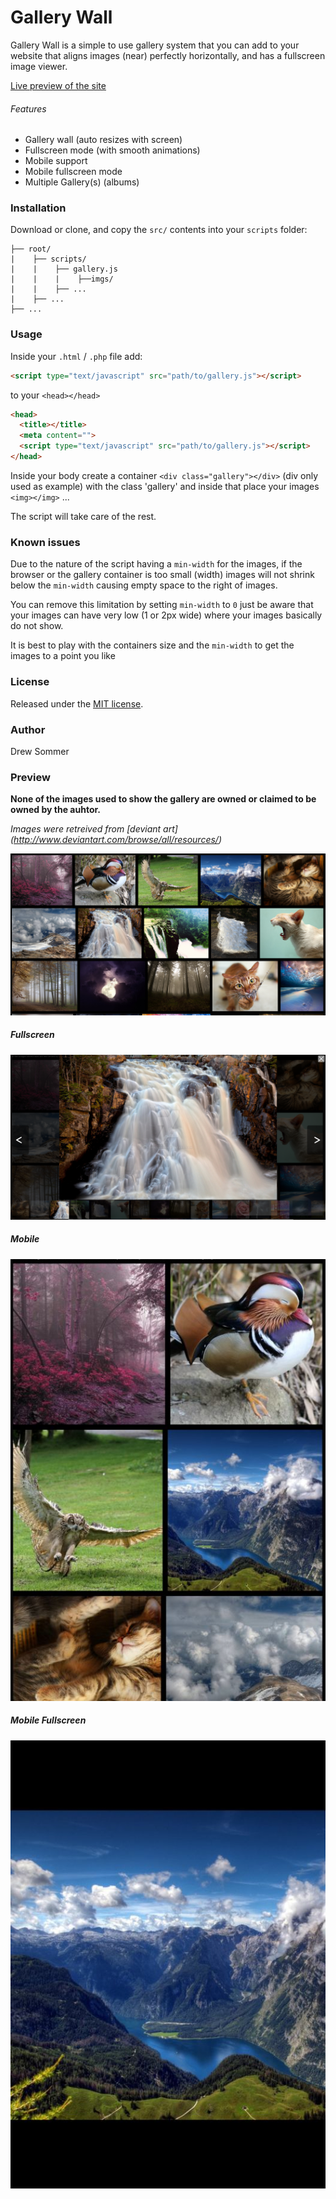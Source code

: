 # Gallery Wall

Gallery Wall is a simple to use gallery system that you can add to your website
that aligns images (near) perfectly horizontally, and has a fullscreen image viewer.

[Live preview of the site](https://drew-s.github.io/Gallery-Wall/index.html)

###### Features
-   Gallery wall (auto resizes with screen)
-   Fullscreen mode (with smooth animations)
-   Mobile support
-   Mobile fullscreen mode
-   Multiple Gallery(s) (albums)

### Installation
Download or clone, and copy the `src/` contents into your `scripts` folder:

```
├── root/
|    ├── scripts/
|    |    ├── gallery.js
|    |    |    ├──imgs/
|    |    ├── ...
|    ├── ...
├── ...  
```
### Usage
Inside your `.html` / `.php` file add:

```html
<script type="text/javascript" src="path/to/gallery.js"></script>
```

to your `<head></head>`

```html
<head>
  <title></title>
  <meta content="">
  <script type="text/javascript" src="path/to/gallery.js"></script>
</head>
```

Inside your body create a container `<div class="gallery"></div>` (div only used as example) with the class
'gallery' and inside that place your images `<img></img>` ...

The script will take care of the rest.

### Known issues
Due to the nature of the script having a `min-width` for the images, if the browser
or the gallery container is too small (width) images will not shrink below the
`min-width` causing empty space to the right of images.

You can remove this limitation by setting `min-width` to `0` just be aware that
your images can have very low (1 or 2px wide) where your images basically do not
show.

It is best to play with the containers size and the `min-width` to get the images
to a point you like

### License
Released under the [MIT license](http://www.opensource.org/licenses/MIT).

### Author
Drew Sommer

### Preview
__None of the images used to show the gallery are owned or claimed to be owned by the auhtor.__

_Images were retreived from [deviant art] (http://www.deviantart.com/browse/all/resources/)_

![preview][pre]

##### Fullscreen
![fullscreen][full]

##### Mobile
![Mobile][mob]

##### Mobile Fullscreen
![Mobile Fullscreen][mobfull]

[pre]: ./preview/Preview.png
[full]: ./preview/Fullscreen.png
[mob]: ./preview/Mobile.png
[mobfull]: ./preview/MobileFullscreen.png
